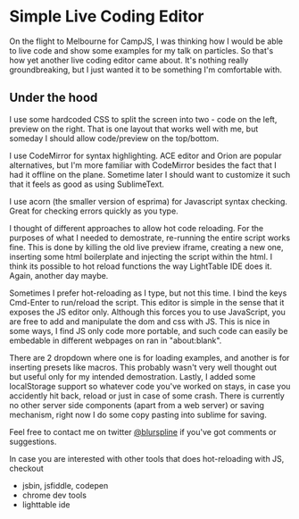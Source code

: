 # Simple Live Coding Editor

On the flight to Melbourne for CampJS, I was thinking how I would be able to live code and show some examples for my talk on particles. So that's how yet another live coding editor came about. It's nothing really groundbreaking, but I just wanted it to be something I'm comfortable with.

## Under the hood
I use some hardcoded CSS to split the screen into two - code on the left, preview on the right. That is one layout that works well with me, but someday I should allow code/preview on the top/bottom.

I use CodeMirror for syntax highlighting. ACE editor and Orion are popular alternatives, but I'm more familiar with CodeMirror besides the fact that I had it offline on the plane. Sometime later I should want to customize it such that it feels as good as using SublimeText.

I use acorn (the smaller version of esprima) for Javascript syntax checking. Great for checking errors quickly as you type.

I thought of different approaches to allow hot code reloading. For the purposes of what I needed to demostrate, re-running the entire script works fine. This is done by killing the old live preview iframe, creating a new one, inserting some html boilerplate and injecting the script within the html. I think its possible to hot reload functions the way LightTable IDE does it. Again, another day maybe.

Sometimes I prefer hot-reloading as I type, but not this time. I bind the keys Cmd-Enter to run/reload the script. This editor is simple in the sense that it exposes the JS editor only. Although this forces you to use JavaScript, you are free to add and manipulate the dom and css with JS. This is nice in some ways, I find JS only code more portable, and such code can easily be embedable in different webpages on ran in "about:blank".

There are 2 dropdown where one is for loading examples, and another is for inserting presets like macros. This probably wasn't very well thought out but useful only for my intended demostration. Lastly, I added some localStorage support so whatever code you've worked on stays, in case you accidently hit back, reload or just in case of some crash. There is currently no other server side components (apart from a web server) or saving mechanism, right now I do some copy pasting into sublime for saving.

Feel free to contact me on twitter [@blurspline](https://twitter.com/blurspline) if you've got comments or suggestions.

In case you are interested with other tools that does hot-reloading with JS, checkout
- jsbin, jsfiddle, codepen
- chrome dev tools
- lighttable ide